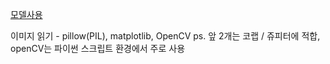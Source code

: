[모델사용](https://docs.openvino.ai/2021.4/notebooks/001-hello-world-with-output.html)

이미지 읽기 - pillow(PIL), matplotlib, OpenCV 
ps. 앞 2개는 코랩 / 쥬피터에 적합, openCV는 파이썬 스크립트 환경에서 주로 사용

